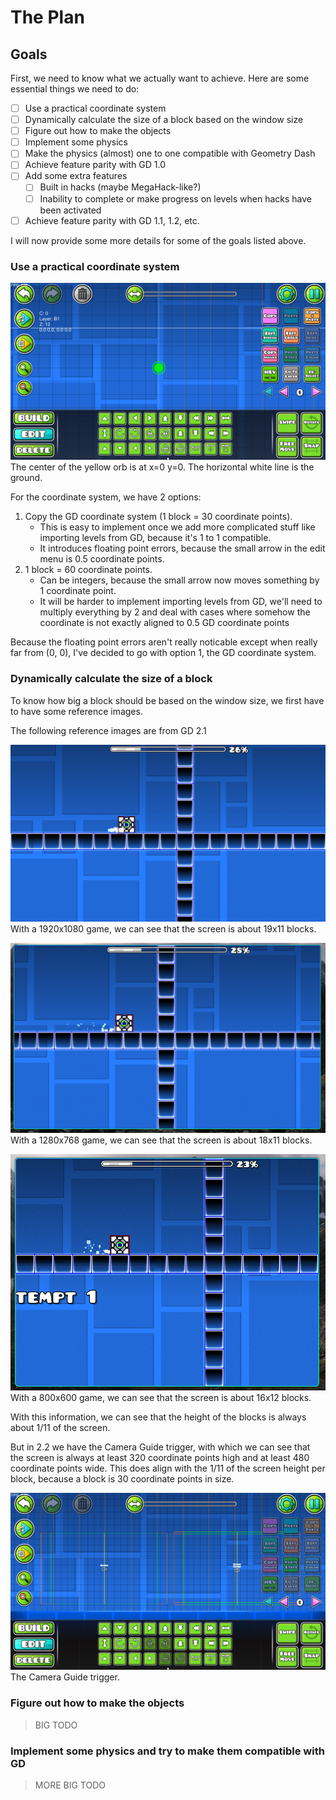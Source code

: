 
# The Plan

## Goals

First, we need to know what we actually want to achieve.
Here are some essential things we need to do:

- [ ] Use a practical coordinate system
- [ ] Dynamically calculate the size of a block based on the window size
- [ ] Figure out how to make the objects
- [ ] Implement some physics
- [ ] Make the physics (almost) one to one compatible with Geometry Dash
- [ ] Achieve feature parity with GD 1.0
- [ ] Add some extra features
  - [ ] Built in hacks (maybe MegaHack-like?)
  - [ ] Inability to complete or make progress on levels when hacks have been activated
- [ ] Achieve feature parity with GD 1.1, 1.2, etc.

I will now provide some more details for some of the goals listed above.

### Use a practical coordinate system

![The Geometry Dash 2.2 level editor with a yellow orb](planImages/zerozero.png)
The center of the yellow orb is at x=0 y=0. The horizontal white line is the ground.

For the coordinate system, we have 2 options:
1. Copy the GD coordinate system (1 block = 30 coordinate points).
   - This is easy to implement once we add more complicated stuff like importing levels from GD, because it's 1 to 1 compatible.
   - It introduces floating point errors, because the small arrow in the edit menu is 0.5 coordinate points.
2. 1 block = 60 coordinate points.
   - Can be integers, because the small arrow now moves something by 1 coordinate point.
   - It will be harder to implement importing levels from GD, we'll need to multiply everything by 2 and deal with cases where somehow the coordinate is not exactly aligned to 0.5 GD coordinate points

Because the floating point errors aren't really noticable except when really far from (0, 0), I've decided to go with option 1, the GD coordinate system.

### Dynamically calculate the size of a block

To know how big a block should be based on the window size, we first have to have some reference images.

The following reference images are from GD 2.1

![Geometry Dash 2.1 with blocks in a plus shape to measure the size in blocks of a 16:9 screen](planImages/teleportWithJump.png)
With a 1920x1080 game, we can see that the screen is about 19x11 blocks.

![Geometry Dash 2.1 with blocks in a plus shape to measure the size in blocks of a 15:9 screen](planImages/1280x768_teleportWithJump.png)
With a 1280x768 game, we can see that the screen is about 18x11 blocks.

![Geometry Dash 2.1 with blocks in a plus shape to measure the size in blocks of a 4:3 screen](planImages/800x600_teleportWithJump.png)
With a 800x600 game, we can see that the screen is about 16x12 blocks.

With this information, we can see that the height of the blocks is always about 1/11 of the screen.

But in 2.2 we have the Camera Guide trigger, with which we can see that the screen is always at least 320 coordinate points high and at least 480 coordinate points wide.
This does align with the 1/11 of the screen height per block, because a block is 30 coordinate points in size.

![The Geometry Dash 2.2 editor with the Camera Guide trigger](planImages/cameraGuide.png)
The Camera Guide trigger.

### Figure out how to make the objects

> BIG TODO

### Implement some physics and try to make them compatible with GD

> MORE BIG TODO





<!-- This is for later maybe
## How are we going to make the objects?

We first have to think of what values are needed to define an object:

- Type (Solid/Static or Hazard or Decoration/Nonsolid)
- Hitbox (top left x & y, width, height)
- Texture
- Texture Size

And some things that are not neccesary, but are nice to have:

- Groups
- Editor Layer
- Z-Layer
- Z-Index
 -->
